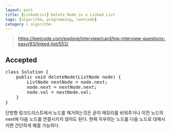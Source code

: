 ```yaml
---
layout: post
title: [LinkedList] Delete Node in a Linked List
tags: [algorithm, programming, leetcode]
category : algorithm
---
```


> https://leetcode.com/explore/interview/card/top-interview-questions-easy/93/linked-list/553/

## Accepted
<pre class="prettyprint">
class Solution {
    public void deleteNode(ListNode node) {
        ListNode nextNode = node.next;
        node.next = nextNode.next;
        node.val = nextNode.val;
    }
}
</pre>

단방향 링크드리스트에서 노드를 제거하는것은 굳이 메모리를 비워주거나 이전 노드의 next에 다음 노드를 연결시키지 않아도 된다. 현재 지우려는 노드를 다음 노드로 대체시키면 간단하게 해결 가능하다.